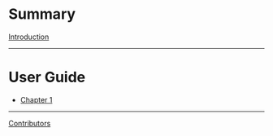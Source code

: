 # Summary

[Introduction](./ReadMe.md)

---

# User Guide

- [Chapter 1](./chapter_1.md)

---

[Contributors](./~/contributors.md)
